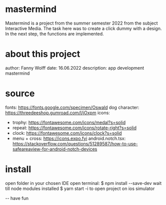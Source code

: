 # mastermind
Mastermind is a project from the summer semester 2022 from the subject Interactive Media. The task here was to create a click dummy with a design. In the next step, the functions are implemented.

# about this project
author: Fanny Wolff
date: 16.06.2022
description: app development mastermind

# source
fonts: https://fonts.google.com/specimen/Oswald
dog character: https://threedeeshop.gumroad.com/l/jOxpm
icons: 
  - trophy: https://fontawesome.com/icons/medal?s=solid
  - repeat: https://fontawesome.com/icons/rotate-right?s=solid
  - clock: https://fontawesome.com/icons/clock?s=solid
  - menu + cross: https://icons.expo.fyi
android.notch.tsx: https://stackoverflow.com/questions/51289587/how-to-use-safeareaview-for-android-notch-devices

# install 
open folder in your chosen IDE
open terminal:
$ npm install --save-dev
wait till node modules installed
$ yarn start -i
to open project on ios simulator

-- have fun
